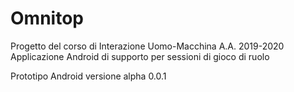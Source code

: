 # Omnitop
Progetto del corso di Interazione Uomo-Macchina 
A.A. 2019-2020 
Applicazione Android di supporto per sessioni di gioco di ruolo

Prototipo Android versione alpha 0.0.1
